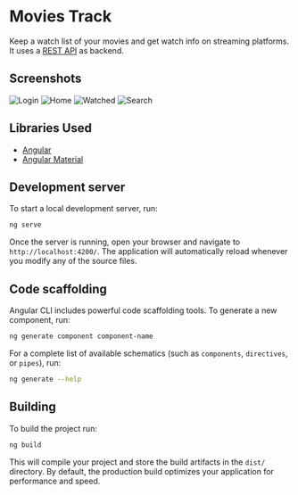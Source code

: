 # Movies Track

Keep a watch list of your movies and get watch info on streaming platforms. It uses a [REST API](https://github.com/panosdim/movies-track-app) as backend.

## Screenshots

![Login](https://github.com/user-attachments/assets/b244b09c-998b-4311-9f15-f181d3731a4d)
![Home](https://github.com/user-attachments/assets/af272a89-1f51-45d9-8f75-e315f08396c8)
![Watched](https://github.com/user-attachments/assets/6cd90f00-c67f-4ca4-8e69-64e5ee766d7d)
![Search](https://github.com/user-attachments/assets/13782170-28cc-44e1-9b3d-cac28ca6b726)

## Libraries Used

- [Angular](https://angular.io/)
- [Angular Material](https://material.angular.dev/)

## Development server

To start a local development server, run:

```bash
ng serve
```

Once the server is running, open your browser and navigate to `http://localhost:4200/`. The application will automatically reload whenever you modify any of the source files.

## Code scaffolding

Angular CLI includes powerful code scaffolding tools. To generate a new component, run:

```bash
ng generate component component-name
```

For a complete list of available schematics (such as `components`, `directives`, or `pipes`), run:

```bash
ng generate --help
```

## Building

To build the project run:

```bash
ng build
```

This will compile your project and store the build artifacts in the `dist/` directory. By default, the production build optimizes your application for performance and speed.
